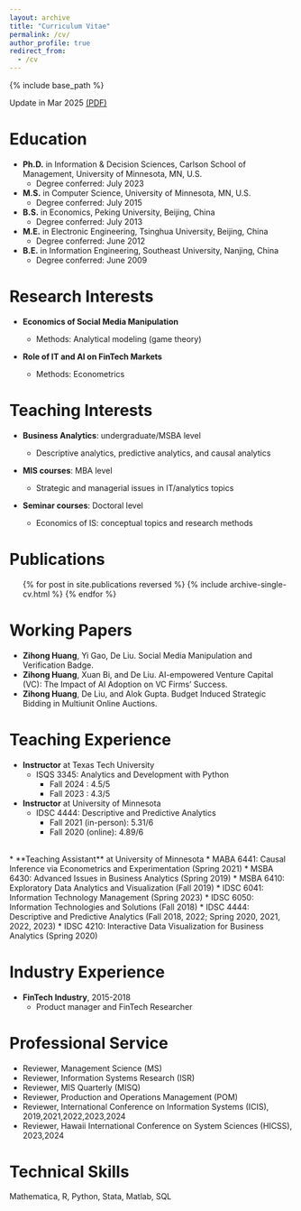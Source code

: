 ```yaml
---
layout: archive
title: "Curriculum Vitae"
permalink: /cv/
author_profile: true
redirect_from:
  - /cv
---
```

                   
{% include base_path %}

Update in Mar 2025 [(PDF)](https://huangzh0707.github.io/files/Zihong_Huang_Mar_2025.pdf)

Education
======
* **Ph.D.** in Information & Decision Sciences, Carlson School of Management, University of Minnesota, MN, U.S.
  * Degree conferred: July 2023
* **M.S.** in Computer Science, University of Minnesota, MN, U.S.
  * Degree conferred: July 2015
* **B.S.** in Economics, Peking University, Beijing, China
  * Degree conferred: July 2013
* **M.E.** in Electronic Engineering, Tsinghua University, Beijing, China
  * Degree conferred: June 2012
* **B.E.** in Information Engineering, Southeast University, Nanjing, China
  * Degree conferred: June 2009

Research Interests
======
* **Economics of Social Media Manipulation** 
  * Methods: Analytical modeling (game theory)

* **Role of IT and AI on FinTech Markets**
  * Methods: Econometrics
  
Teaching Interests
======
* **Business Analytics**: undergraduate/MSBA level
  * Descriptive analytics, predictive analytics, and causal analytics

* **MIS courses**: MBA level
  * Strategic and managerial issues in IT/analytics topics

* **Seminar courses**: Doctoral level
  * Economics of IS: conceptual topics and research methods 

Publications
======
  <ul>{% for post in site.publications reversed %}
    {% include archive-single-cv.html %}
  {% endfor %}</ul>

[//]: # (Papers Under Review)

[//]: # (======)

[//]: # (* **Zihong Huang**, De Liu. Economics of Social Media Fake Accounts. <em>Major revision at **Management)

[//]: # (Science**</em>. [PDF]&#40;https://huangzh0707.github.io/files/Paper1_jobmarketpaper.pdf&#41; )

[//]: # ([SSRN]&#40;https://papers.ssrn.com/sol3/papers.cfm?abstract_id=4206104&#41;)

Working Papers
======
* **Zihong Huang**, Yi Gao, De Liu. Social Media Manipulation and Verification Badge.
* **Zihong Huang**, Xuan Bi, and De Liu. AI-empowered Venture Capital (VC): The Impact of AI
Adoption on VC Firms’ Success.
* **Zihong Huang**, De Liu, and Alok Gupta. Budget Induced Strategic Bidding in Multiunit Online
Auctions. 

Teaching Experience
======
* **Instructor** at Texas Tech University
  * ISQS 3345: Analytics and Development with Python
    * Fall 2024 : 4.5/5
    * Fall 2023 : 4.3/5
* **Instructor** at University of Minnesota
  * IDSC 4444: Descriptive and Predictive Analytics
    * Fall 2021 (in-person): 5.31/6
    * Fall 2020 (online): 4.89/6
<br>
* **Teaching Assistant** at University of Minnesota
  * MABA 6441: Causal Inference via Econometrics and Experimentation (Spring 2021)
  * MSBA 6430: Advanced Issues in Business Analytics (Spring 2019)
  * MSBA 6410: Exploratory Data Analytics and Visualization (Fall 2019)
  * IDSC 6041: Information Technology Management (Spring 2023)
  * IDSC 6050: Information Technologies and Solutions (Fall 2018)
  * IDSC 4444: Descriptive and Predictive Analytics (Fall 2018, 2022; Spring 2020, 2021, 2022, 2023)
  * IDSC 4210: Interactive Data Visualization for Business Analytics (Spring 2020)

Industry Experience
======

* **FinTech Industry**, 2015-2018
  * Product manager and FinTech Researcher

Professional Service
======
* Reviewer, Management Science (MS)
* Reviewer, Information Systems Research (ISR)
* Reviewer, MIS Quarterly (MISQ)
* Reviewer, Production and Operations Management (POM)
* Reviewer, International Conference on Information Systems (ICIS), 2019,2021,2022,2023,2024
* Reviewer, Hawaii International Conference on System Sciences (HICSS), 2023,2024


Technical Skills
======
Mathematica, R, Python, Stata, Matlab, SQL
